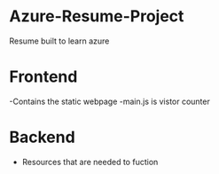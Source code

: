 # Azure-Resume-Project
Resume built to learn azure 

# Frontend
-Contains the static webpage
-main.js is vistor counter

# Backend
- Resources that are needed to fuction
